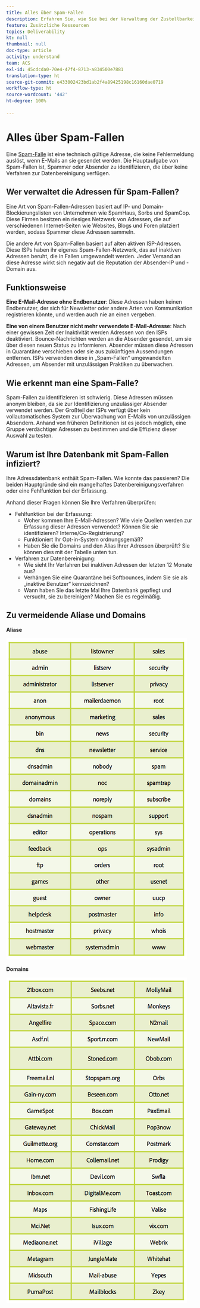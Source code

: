 ```yaml
---
title: Alles über Spam-Fallen
description: Erfahren Sie, wie Sie bei der Verwaltung der Zustellbarkeit Spam-Fallen identifizieren und vermeiden können.
feature: Zusätzliche Ressourcen
topics: Deliverability
kt: null
thumbnail: null
doc-type: article
activity: understand
team: ACS
exl-id: 45cdcda0-70e4-47f4-8713-a834500e7881
translation-type: ht
source-git-commit: e433002423bd1ab2f4a89425198c16160dae0719
workflow-type: ht
source-wordcount: '442'
ht-degree: 100%

---
```


# Alles über Spam-Fallen

Eine [Spam-Falle](/help/metrics/spam-traps.md) ist eine technisch gültige Adresse, die keine Fehlermeldung auslöst, wenn E-Mails an sie gesendet werden. Die Hauptaufgabe von Spam-Fallen ist, Spammer oder Absender zu identifizieren, die über keine Verfahren zur Datenbereinigung verfügen.

## Wer verwaltet die Adressen für Spam-Fallen?

Eine Art von Spam-Fallen-Adressen basiert auf IP- und Domain-Blockierungslisten von Unternehmen wie SpamHaus, Sorbs und SpamCop. Diese Firmen besitzen ein riesiges Netzwerk von Adressen, die auf verschiedenen Internet-Seiten wie Websites, Blogs und Foren platziert werden, sodass Spammer diese Adressen sammeln.

Die andere Art von Spam-Fallen basiert auf alten aktiven ISP-Adressen. Diese ISPs haben ihr eigenes Spam-Fallen-Netzwerk, das auf inaktiven Adressen beruht, die in Fallen umgewandelt werden. Jeder Versand an diese Adresse wirkt sich negativ auf die Reputation der Absender-IP und -Domain aus.

## Funktionsweise

**Eine E-Mail-Adresse ohne Endbenutzer**: Diese Adressen haben keinen Endbenutzer, der sich für Newsletter oder andere Arten von Kommunikation registrieren könnte, und werden auch nie an einen vergeben.

**Eine von einem Benutzer nicht mehr verwendete E-Mail-Adresse**: Nach einer gewissen Zeit der Inaktivität werden Adressen von den ISPs deaktiviert. Bounce-Nachrichten werden an die Absender gesendet, um sie über diesen neuen Status zu informieren. Absender müssen diese Adressen in Quarantäne verschieben oder sie aus zukünftigen Aussendungen entfernen. ISPs verwenden diese in „Spam-Fallen“ umgewandelten Adressen, um Absender mit unzulässigen Praktiken zu überwachen.

## Wie erkennt man eine Spam-Falle?

Spam-Fallen zu identifizieren ist schwierig. Diese Adressen müssen anonym bleiben, da sie zur Identifizierung unzulässiger Absender verwendet werden. Der Großteil der ISPs verfügt über kein vollautomatisches System zur Überwachung von E-Mails von unzulässigen Absendern. Anhand von früheren Definitionen ist es jedoch möglich, eine Gruppe verdächtiger Adressen zu bestimmen und die Effizienz dieser Auswahl zu testen.

## Warum ist Ihre Datenbank mit Spam-Fallen infiziert?

Ihre Adressdatenbank enthält Spam-Fallen. Wie konnte das passieren? Die beiden Hauptgründe sind ein mangelhaftes Datenbereinigungsverfahren oder eine Fehlfunktion bei der Erfassung.

Anhand dieser Fragen können Sie Ihre Verfahren überprüfen:

* Fehlfunktion bei der Erfassung:
   * Woher kommen Ihre E-Mail-Adressen? Wie viele Quellen werden zur Erfassung dieser Adressen verwendet? Können Sie sie identifizieren? Interne/Co-Registrierung?
   * Funktioniert Ihr Opt-in-System ordnungsgemäß?
   * Haben Sie die Domains und den Alias Ihrer Adressen überprüft? Sie können dies mit der Tabelle unten tun.
* Verfahren zur Datenbereinigung:
   * Wie sieht Ihr Verfahren bei inaktiven Adressen der letzten 12 Monate aus?
   * Verhängen Sie eine Quarantäne bei Softbounces, indem Sie sie als „inaktive Benutzer“ kennzeichnen?
   * Wann haben Sie das letzte Mal Ihre Datenbank gepflegt und versucht, sie zu bereinigen? Machen Sie es regelmäßig.

## Zu vermeidende Aliase und Domains

**Aliase**

![](../../help/assets/aliases.png)

**Domains**

![](../../help/assets/domains.png)
